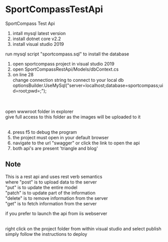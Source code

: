 # SportCompassTestApi
SportCompass Test Api

1) intall mysql latest version<br />
2) install dotnet core v2.2<br />
3) install visual studio 2019<br />


run mysql script "sportcompass.sql" to install the database<br />

1) open sportcompass project in visual studio 2019<br />
2) open SportCompassRestApi/Models/dbContext.cs <br />
3) on line 28 <br />
   change connection string to connect to your local db<br />
   optionsBuilder.UseMySql("server=localhost;database=sportcompass;uid=root;pwd=;");<br /><br /><br />

open wwwroot folder in explorer <br />
give full access to this folder as the images will be uploaded to it<br /><br />

4) press f5 to debug the program<br />
5) the project must open in your default browser<br />
6) navigate to the url "swagger" or click the link to open the api<br />
7) both api's are present 'triangle and blog'<br />
<h2> Note</h2>
This is a rest api and uses rest verb semantics<br />
where "post" is to upload data to the server<br />
	  "put" is to update the entire model<br />
	  "patch" is to update part of the information<br />
	  "delete" is to remove information from the server<br />
	  "get" is to fetch information from the server<br />

if you prefer to launch the api from iis webserver<br /><br />

right click on the project folder from within visual studio and select publish<br />
simply follow the instructions to deploy<br />




